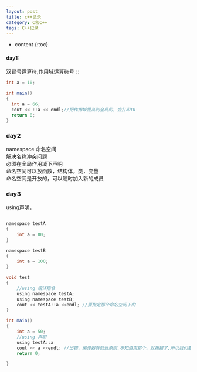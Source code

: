 ```yaml
---
layout: post
title: c++记录
category: C和C++
tags: C++记录
---
```

* content
{:toc}

#### day1:
双冒号运算符,作用域运算符号 **::**
```java
int a = 10;

int main()
{
  int a = 66;
  cout << ::a << endl;//把作用域提高到全局的，会打印10
  return 0;
}
```

### day2
namespace 命名空间  
解决名称冲突问题  
必须在全局作用域下声明  
命名空间可以放函数，结构体，类，变量  
命名空间是开放的，可以随时加入新的成员

### day3
using声明，
```java

namespace testA
{
    int a = 80;
}

namespace testB
{
    int a = 100;
}

void test
{
    //using 编译指令
    using namespace testA;
    using namespace testB;
    cout << testA::a <<endl; //要指定那个命名空间下的
}

int main()
{
    int a = 50;
    //using 声明
    using testA::a
    cout << a <<endl; //出错，编译器有就近原则,不知道用那个，就报错了,所以我们要避免二义性
    return 0;

}

```
